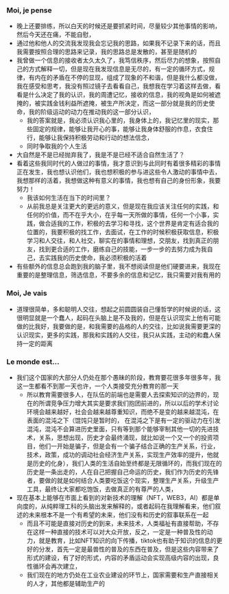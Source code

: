 ### Moi, je pense
- 晚上还要排练，所以白天的时候还是要抓紧时间，尽量较少其他事情的影响，然后今天还在痛，不能自慰，
- 通过他和他人的交流我发现我会忘记我的思路，如果我不记录下来的话，而且我需要按照合理的思路来记录，我的思路总是发散的，甚至是随机的
- 我曾做一个信息的接收者太久太久了，我笃信秩序，然后尽力的想象，按照自己的方式解释一切，但是现在我发现信息是无尽的，有一定的循环方式，规律，有内在的矛盾在不停的显现，组成了现象的不和谐，但是我什么都没做，我在感受和思考，我没有照过镜子去看看自己，我想我在学习着这样去做，看看是什么决定了我的认识，我的周遭记忆，接收的信息，我的视角是如何被遮掩的，被实践金钱利益所遮掩，被生产所决定，而这一部分就是我的历史使命，我的阶级运动的动力在推动我的这一部分认识，
	- 我的答案就是，我必须认识我心里的，我身体上的，我记忆里的现实，那些固定的规律，能够让我开心的事，能够让我身体舒服的作息，衣食住行，能够让我保持积极劳动和行动的想法信念，
	- 同时争取我的个人生活
- 大自然是不是已经抛弃我了，我是不是已经不适合自然生活了？
- 看着这些我同时代的人做过的事情，我才意识到与此同时有着很多精彩的事情正在发生，我也想认识他们，我也想积极的参与进这些令人激动的事情中去，我想那样的活着，我想做这种有意义的事情，我也想有自己的身份形象，我要努力！
	- 我该如何生活在当下的时间里？
	- 从前我总是关注更大的更远的意义，但是现在我应该关注任何的实践，和任何的价值，而不在乎大小，在乎每一天所做的事情，任何一个小事，实践，做合适我的工作，积极的去学习和寻找，这个世界是肯定有适合我的位置的，我要积极的找工作，去面试，在工作的时候积极获取信息，积极学习和人交往，和人社交，聊实在的事情和理想，交朋友，找到真正的朋友，找到更合适的工作，磨练自己的技能，一步一步的去努力成为我自己，去实践我的历史使命，我必须积极的活着
- 有些额外的信息总会跑到我的脑子里，我不想阅读但是他们硬要进来，我现在重要的是整理信息，筛选信息，不要多余的信息和记忆，我只需要对我有用的



### Moi, Je vais
- 道理很简单，多和聪明人交往，想起之前圆圆装自己懂哲学的时候说的话，这很明显就是一个蠢人，起码在头脑上是不及我的，但是在认识现实上他有可能做的比我好，我要做的是，和我需要的品格的人的交往，比如说我需要更深的认识现实，更多的实践，那我和实践的人交往，我只从实践，主动的和蠢人保持一定的距离



### Le monde est...
- 我们这个国家的大部分人仍处在那个愚昧的阶段，教育要花很多年很多年，我这一生都看不到那一天也许，一个人类接受充分教育的那一天
	- 所以教育需要很多人，在队伍的前端也是需要人去探索知识的边界的，现在的所谓竞争压力增大其实是要求我们抱团前进的，所以以后的学术讨论环境会越来越好，社会会越来越尊重知识，而绝不是变的越来越混沌，在表面的混沌之下（馄饨只是暂时的， 在混沌之下是有一定的驱动力在引发混沌，混沌不会算进历史里面，只有等到那个能够宰制其他一切的先进技术，关系，思想出现，历史才会最终涌现，就比如说一个又一个的投资项目，他们一开始是骗子，但是会有一个骗子结合正确的生产关系，行业，技术，政策，成功的调动社会经济生产关系，实现生产效率的提升，他就是历史的化身），我们人类的生活自始至终都是无限循环的，而我们现在的历史是一条出走的，人在自己把握自己命运的历史，我们作为历史的先锋者，要做的就是如何结合人类要吃饭这个现实，整理生产关系，升级生产工具，最终让大家都吃饱饭，去做真正的有尊严的人类，
- 现在基本上能够在市面上看到的对新技术的理解（NFT，WEB3，AI）都是单向度的，从纯粹理工科的头脑出发来解释的，或者起码在我理解看来，他们叙述的未来根本不是一个有希望的未来，他们没有和历史的叙事联系在一起
	- 而且不可能是直接对历史的到来，未来技术，人类福祉有直接帮助，不存在这样一种直接的技术可以对大众开放，反之，一定是一种普及性的动力，就是教育，比如NFT知识的向下传播，tiktok也有助于知识的信息的更好的分发，首先一定是最兽性的普及的东西在普及，但是这些内容带来了形式的建设，有了好的形式，内容的矛盾运动会实现高级内容的出现，良性循环会再次建立，
	- 我们现在的地方仍处在工业农业建设的环节上，国家需要和生产直接相关的人才，其他都是辅助生产的